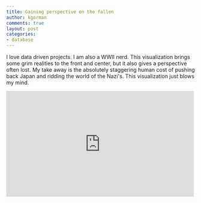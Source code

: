 ```yaml
---
title: Gaining perspective on the fallen
author: kgorman
comments: true
layout: post
categories:
- database
---
```


I love data driven projects. I am also a WWII nerd. This visualization brings some grim realities to the front and center, but it also gives a perspective often lost. My take away is the absolutely staggering human cost of pushing back Japan and ridding the world of the Nazi's. This visualization just blows my mind.

<iframe src="https://player.vimeo.com/video/128373915" width="500" height="281" frameborder="0" webkitallowfullscreen mozallowfullscreen allowfullscreen></iframe>
